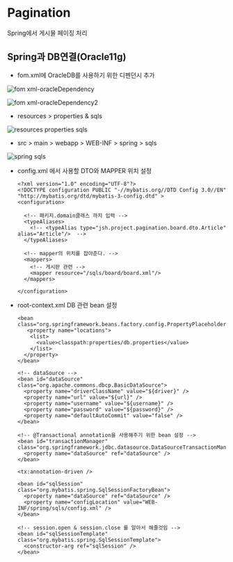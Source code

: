 # Pagination
Spring에서 게시물 페이징 처리

## Spring과 DB연결(Oracle11g)
* fom.xml에 OracleDB를 사용하기 위한 디펜던시 추가

![fom xml-oracleDependency](https://user-images.githubusercontent.com/55639153/69061314-39ba4880-0a5c-11ea-8969-4f0d17da2a05.jpeg)

![fom xml-oracleDependency2](https://user-images.githubusercontent.com/55639153/69061318-3b840c00-0a5c-11ea-9283-be53222bba52.jpeg)

* resources > properties & sqls 

![resources properties sqls](https://user-images.githubusercontent.com/55639153/69061324-3d4dcf80-0a5c-11ea-8013-4e5a1f20a718.jpeg)

* src > main > webapp > WEB-INF > spring > sqls

![spring sqls](https://user-images.githubusercontent.com/55639153/69061326-3fb02980-0a5c-11ea-8456-b00d4278196f.jpeg)

* config.xml 에서 사용할 DTO와 MAPPER 위치 설정

      <?xml version="1.0" encoding="UTF-8"?>
      <!DOCTYPE configuration PUBLIC "-//mybatis.org//DTD Config 3.0//EN" "http://mybatis.org/dtd/mybatis-3-config.dtd" >
      <configuration>

        <!-- 패키지.domain클래스 까지 입력 -->
        <typeAliases>
          <!-- <typeAlias type="jsh.project.pagination.board.dto.Article" alias="Article"/>  -->
        </typeAliases>

        <!-- mapper의 위치를 잡아준다. -->
        <mappers>
          <!-- 게시판 관련 -->
          <mapper resource="/sqls/board/board.xml"/>
        </mappers>

      </configuration>

* root-context.xml DB 관련 bean 설정

      <bean class="org.springframework.beans.factory.config.PropertyPlaceholderConfigurer">
         <property name="locations">
          <list>
            <value>classpath:properties/db.properties</value>
          </list>
        </property>
      </bean>

      <!-- dataSource -->
      <bean id="dataSource" class="org.apache.commons.dbcp.BasicDataSource">
        <property name="driverClassName" value="${driver}" />
        <property name="url" value="${url}" />
        <property name="username" value="${username}" />
        <property name="password" value="${password}" />
        <property name="defaultAutoCommit" value="false" />
      </bean>

      <!-- @Transactional annotation을 사용해주기 위한 bean 설정 -->
      <bean id="transactionManager" class="org.springframework.jdbc.datasource.DataSourceTransactionManager">
        <property name="dataSource" ref="dataSource" />
      </bean>

      <tx:annotation-driven />

      <bean id="sqlSession" class="org.mybatis.spring.SqlSessionFactoryBean">
        <property name="dataSource" ref="dataSource" />
        <property name="configLocation" value="WEB-INF/spring/sqls/config.xml" />
      </bean>

      <!-- session.open & session.close 를 알아서 해줄것임 -->
      <bean id="sqlSessionTemplate" class="org.mybatis.spring.SqlSessionTemplate">
        <constructor-arg ref="sqlSession" />
      </bean>
